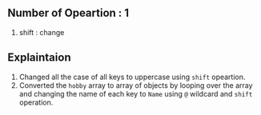 ## Number of Opeartion : 1

1. shift : change 

## Explaintaion

1. Changed all the case of all keys to uppercase using `shift` opeartion.
2. Converted the `hobby` array to array of objects by looping over the array and changing the name of each key to `Name` using `@` wildcard and `shift` operation.
